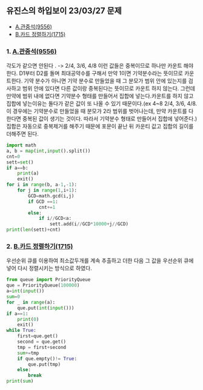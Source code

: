 ## 유진스의 하입보이 23/03/27 문제
- [A.관중석(9556)](https://www.acmicpc.net/problem/10166)  
- [B.카드 정렬하기(1715)](https://www.acmicpc.net/problem/19539)  

### 1. [A.관중석(9556)](https://www.acmicpc.net/problem/10166)  
각도가 같으면 안된다 . -> 2/4, 3/6, 4/8 이런 값들은 중복이므로 하나만 카운트 해야한다.
D1부터 D2를 돌며 최대공약수를 구해서 만약 1이면 기약분수라는 뜻이므로 카운트한다. 기약 분수가 아니면 
기약 분수로 만들었을 때 그 분모가 범위 안에 있는지를 검사하고 범위 안에 있다면 다른 값이랑 중복된다는 뜻이므로 카운트 하지 않는다. 그런데 만약에 범위 내에 없다면 기약분수 형태를 만들어서 집합에 넣는다.카운트를 하지 않고 집합에 넣는이유는 돌다가 같은 값이 또 나올 수 있기 때문이다.(ex 4~8 2/4, 3/6, 4/8. 이 경우에는 기약분수로 만들었을 때 분모가 2라 범위를 벗어나는데, 만약 카운트를 다 한다면 중복된 값이 생기는 것이다. 따라서 기약분수 형태로 만들어서 집합에 넣어준다.)
집합은 자동으로 중복제거를 해주기 때문에  포문이 끝난 뒤 카운티 값고 집합의 길이를 더해주면 된다.

```python
import math
a, b = map(int,input().split())
cnt=0
sett=set()
if a==b:
    print(a)
    exit()
for i in range(b, a-1,-1):
    for j in range(1,i+1):
        GCD=math.gcd(i,j)
        if GCD ==1:
            cnt+=1
        else:
            if i//GCD<a:
                sett.add(i//GCD*10000+j//GCD)
print(len(sett)+cnt)
```

### 2. [B.카드 정렬하기(1715)](https://www.acmicpc.net/problem/19539)  

우선순위 큐를 이용하여 최소값두개를 계속 추출하고 더한 다음 그 값을 우선순위 큐에 넣어 다시 정렬시키는 방식으로 하였다.
```python
from queue import PriorityQueue
que = PriorityQueue(100000)
a=int(input())
sum=0
for _ in range(a):
    que.put(int(input()))
if a==1:
    print(0)
    exit()
while True:
    first=que.get()
    second = que.get()
    tmp = first+second
    sum+=tmp
    if que.empty()!= True:
        que.put(tmp)
    else:
        break
print(sum)

```
